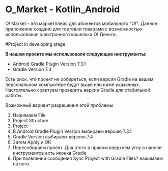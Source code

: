 # O_Market - Kotlin_Android

O! Market - это маркетплейс для абонентов мобильного "О!". Данное приложение создано для
торговли товарами с возможностью использования электронного кошелька О! Деньги.

#Project in developing stage

**В нашем проекте мы использовали следующие инструменты:**   
- Android Gradle Plugin Version 7.3.1
- Gradle Version 7.4   

Есть риск, что проект не собереться, если версии Gradle на вашем персональном компьютере будут выше или ниже указанных.
Настоятельно советуем проверить версии Gradle для стабильной работы.

Возможный вариант разрешения этой проблемы
1) Нажимаем File 
2) Project Structure
3) Project 
4) В Android Gradle Plugin Version выбираем версию 7.3.1
5) Gradle Version выбираем версию 7.4
6) Затем Apply и ОК
7) Пересобираем проект. Для этого в правом вверхнем углу в панели инструментов есть иконка Gradle 
8) При появлении сообщения Sync Project with Gradle Files? нажимаем на него